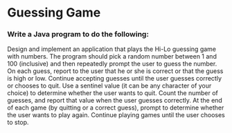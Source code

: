 # Guessing Game

### Write a Java program to do the following:

Design and implement an application that plays the Hi-Lo guessing game with numbers. The program should pick a random number between 1 and 100 (inclusive) and then repeatedly prompt the user to guess the number. On each guess, report to the user that he or she is correct or that the guess is high or low. Continue accepting guesses until the user guesses correctly or chooses to quit. Use a sentinel value (it can be any character of your choice) to determine whether the user wants to quit. Count the number of guesses, and report that value when the user guesses correctly. At the end of each game (by quitting or a correct guess), prompt to determine whether the user wants to play again. Continue playing games until the user chooses to stop.



